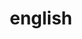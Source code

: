 ---
title: "english"
layout: category
taxonomy: english
permalink: /categories/english/
sidebar:
    nav: page_dir
---